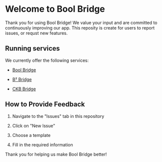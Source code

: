 # Welcome to Bool Bridge

Thank you for using Bool Bridge! We value your input and are committed to continuously improving our app. This reposity is create for users to report issues, or requst new features.

## Running services

We currently offer the following services:

- [Bool Bridge](https://boolbridge.com)

- [B² Bridge](https://bsquared.boolbridge.com)

- [CKB Bridge](https://ckb.boolbridge.com)

## How to Provide Feedback

1. Navigate to the "Issues" tab in this repository

2. Click on "New Issue"

3. Choose a template

4. Fill in the required information

Thank you for helping us make Bool Bridge better! 
